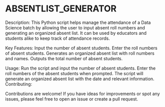 # ABSENTLIST_GENERATOR
Description:
This Python script helps manage the attendance of a Data Science batch by allowing the user to input absent roll numbers and generating an organized absent list. It can be used by educators and students alike to keep track of attendance records.

Key Features:
Input the number of absent students.
Enter the roll numbers of absent students.
Generates an organized absent list with roll numbers and names.
Outputs the total number of absent students.

Usage:
Run the script and input the number of absent students.
Enter the roll numbers of the absent students when prompted.
The script will generate an organized absent list with the date and relevant information.
Contributing:

Contributions are welcome! If you have ideas for improvements or spot any issues, please feel free to open an issue or create a pull request.
